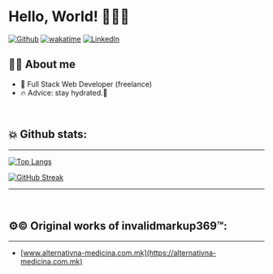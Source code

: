 # Hello, World! 👨‍💻🌐


[![Github](https://img.shields.io/github/followers/invalidmarkup369?label=Follow&style=social)](https://github.com/invalidmarkup369)
[![wakatime](https://wakatime.com/badge/user/c39b5ada-1b1e-4b60-86b8-758fd0623aa4.svg)](https://wakatime.com/@c39b5ada-1b1e-4b60-86b8-758fd0623aa4)
[![LinkedIn](https://img.shields.io/badge/LinkedIn-0077B5?style=for-the-badge&logo=linkedin&logoColor=white)](https://www.linkedin.com/in/naum-dumovski-200799236/)





## 🙋‍♂️ About me


- 🚀 Full Stack Web Developer (freelance)
- 🔥 Advice: stay hydrated.🙏

<br />

  
## 💥 Github stats:
 
 <hr>


[![Top Langs](https://github-readme-stats.vercel.app/api/top-langs/?username=invalidmarkup369&show_icons=true&theme=dark&layout=compact&hide_title=true)](https://github.com/invalidmarkup369)
 
[![GitHub Streak](http://github-readme-streak-stats.herokuapp.com?user=invalidmarkup369&theme=gruvbox&date_format=M%20j%5B%2C%20Y%5D)](https://git.io/streak-stats)
<hr>

<br />

## ⚙© Original works of invalidmarkup369™:

<hr>

- [www.alternativna-medicina.com.mk](https://alternativna-medicina.com.mk)






 






